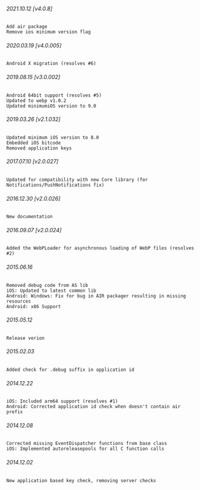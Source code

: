 ###### 2021.10.12 [v4.0.8]

```
Add air package
Remove ios minimum version flag
```

###### 2020.03.19 [v4.0.005]

```
Android X migration (resolves #6)
```

###### 2019.08.15 [v3.0.002]

```
Android 64bit support (resolves #5)
Updated to webp v1.0.2
Updated minimumiOS version to 9.0
```

###### 2019.03.26 [v2.1.032]

```
Updated minimum iOS version to 8.0
Embedded iOS bitcode
Removed application keys
```

###### 2017.07.10 [v2.0.027]

```
Updated for compatibility with new Core library (for Notifications/PushNotifications fix)
```

###### 2016.12.30 [v2.0.026]

```
New documentation
```

###### 2016.09.07 [v2.0.024]

```
Added the WebPLoader for asynchronous loading of WebP files (resolves #2)
```

###### 2015.06.16

```
Removed debug code from AS lib
iOS: Updated to latest common lib
Android: Windows: Fix for bug in AIR packager resulting in missing resources
Android: x86 Support
```

###### 2015.05.12

```
Release verion
```

###### 2015.02.03

```
Added check for .debug suffix in application id
```

###### 2014.12.22

```
iOS: Included arm64 support (resolves #1)
Android: Corrected application id check when doesn't contain air prefix
```

###### 2014.12.08

```
Corrected missing EventDispatcher functions from base class
iOS: Implemented autoreleasepools for all C function calls
```

###### 2014.12.02

```
New application based key check, removing server checks
```
